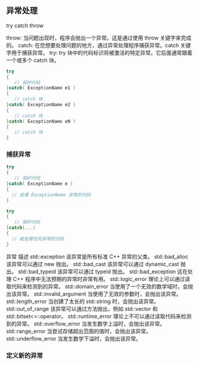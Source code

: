 ## 异常处理
try catch throw

throw: 当问题出现时，程序会抛出一个异常。这是通过使用 throw 关键字来完成的。
catch: 在您想要处理问题的地方，通过异常处理程序捕获异常。catch 关键字用于捕获异常。
try: try 块中的代码标识将被激活的特定异常。它后面通常跟着一个或多个 catch 块。

```C++
try
{
   // 保护代码
}catch( ExceptionName e1 )
{
   // catch 块
}catch( ExceptionName e2 )
{
   // catch 块
}catch( ExceptionName eN )
{
   // catch 块
}
```


### 捕获异常
```C++
try
{
   // 保护代码
}catch( ExceptionName e )
{
  // 处理 ExceptionName 异常的代码
}
```

```C++
try
{
   // 保护代码
}catch(...)
{
  // 能处理任何异常的代码
}
```

异常    描述
std::exception  该异常是所有标准 C++ 异常的父类。
std::bad_alloc  该异常可以通过 new 抛出。
std::bad_cast   该异常可以通过 dynamic_cast 抛出。
std::bad_typeid 该异常可以通过 typeid 抛出。
std::bad_exception  这在处理 C++ 程序中无法预期的异常时非常有用。
std::logic_error    理论上可以通过读取代码来检测到的异常。
std::domain_error   当使用了一个无效的数学域时，会抛出该异常。
std::invalid_argument   当使用了无效的参数时，会抛出该异常。
std::length_error   当创建了太长的 std::string 时，会抛出该异常。
std::out_of_range   该异常可以通过方法抛出，例如 std::vector 和 std::bitset<>::operator[]()。
std::runtime_error  理论上不可以通过读取代码来检测到的异常。
std::overflow_error 当发生数学上溢时，会抛出该异常。
std::range_error    当尝试存储超出范围的值时，会抛出该异常。
std::underflow_error    当发生数学下溢时，会抛出该异常。

### 定义新的异常

